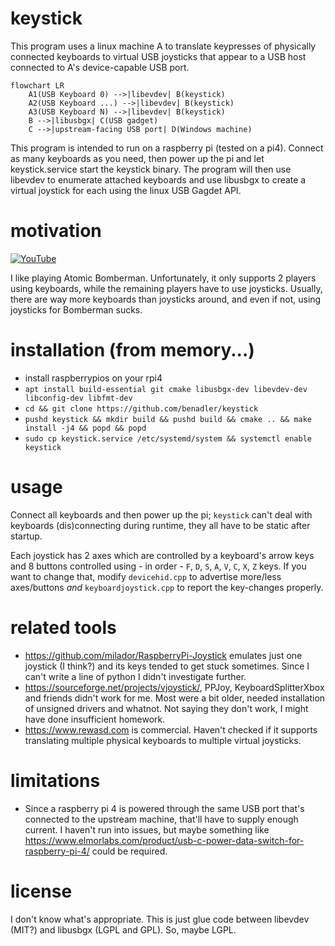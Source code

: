 # keystick

This program uses a linux machine A to translate keypresses of physically connected keyboards to virtual USB joysticks that appear to a USB host connected to A's device-capable USB port.

```mermaid
flowchart LR
    A1(USB Keyboard 0) -->|libevdev| B(keystick)
    A2(USB Keyboard ...) -->|libevdev| B(keystick)
    A3(USB Keyboard N) -->|libevdev| B(keystick)
    B -->|libusbgx| C(USB gadget)
    C -->|upstream-facing USB port| D(Windows machine)
```

This program is intended to run on a raspberry pi (tested on a pi4). Connect as many keyboards as you need, then power up the pi and let keystick.service start the keystick binary. The program will then use libevdev to enumerate attached keyboards and use libusbgx to create a virtual joystick for each using the linux USB Gagdet API.

# motivation

[![YouTube](http://i.ytimg.com/vi/sibYEfad1aQ/hqdefault.jpg)](https://www.youtube.com/watch?v=sibYEfad1aQ?t=43)

I like playing Atomic Bomberman. Unfortunately, it only supports 2 players using keyboards, while the remaining players have to use joysticks. Usually, there are way more keyboards than joysticks around, and even if not, using joysticks for Bomberman sucks.

# installation (from memory...)

- install raspberrypios on your rpi4
- `apt install build-essential git cmake libusbgx-dev libevdev-dev libconfig-dev libfmt-dev`
- `cd && git clone https://github.com/benadler/keystick`
- `pushd keystick && mkdir build && pushd build && cmake .. && make install -j4 && popd && popd`
- `sudo cp keystick.service /etc/systemd/system && systemctl enable keystick`

# usage

Connect all keyboards and then power up the pi; `keystick` can't deal with keyboards (dis)connecting during runtime, they all have to be static after startup.

Each joystick has 2 axes which are controlled by a keyboard's arrow keys and 8 buttons controlled using - in order - `F`, `D`, `S`, `A`, `V`, `C`, `X`, `Z` keys. If you want to change that, modify `devicehid.cpp` to advertise more/less axes/buttons *and* `keyboardjoystick.cpp` to report the key-changes properly.

# related tools

- https://github.com/milador/RaspberryPi-Joystick emulates just one joystick (I think?) and its keys tended to get stuck sometimes. Since I can't write a line of python I didn't investigate further.
- https://sourceforge.net/projects/vjoystick/, PPJoy, KeyboardSplitterXbox and friends didn't work for me. Most were a bit older, needed installation of unsigned drivers and whatnot. Not saying they don't work, I might have done insufficient homework.
- https://www.rewasd.com is commercial. Haven't checked if it supports translating multiple physical keyboards to multiple virtual joysticks.

# limitations

- Since a raspberry pi 4 is powered through the same USB port that's connected to the upstream machine, that'll have to supply enough current. I haven't run into issues, but maybe something like https://www.elmorlabs.com/product/usb-c-power-data-switch-for-raspberry-pi-4/ could be required.

# license

I don't know what's appropriate. This is just glue code between libevdev (MIT?) and libusbgx (LGPL and GPL). So, maybe LGPL.
